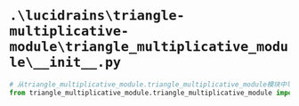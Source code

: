 # `.\lucidrains\triangle-multiplicative-module\triangle_multiplicative_module\__init__.py`

```py
# 从triangle_multiplicative_module.triangle_multiplicative_module模块中导入TriangleMultiplicativeModule类
from triangle_multiplicative_module.triangle_multiplicative_module import TriangleMultiplicativeModule
```